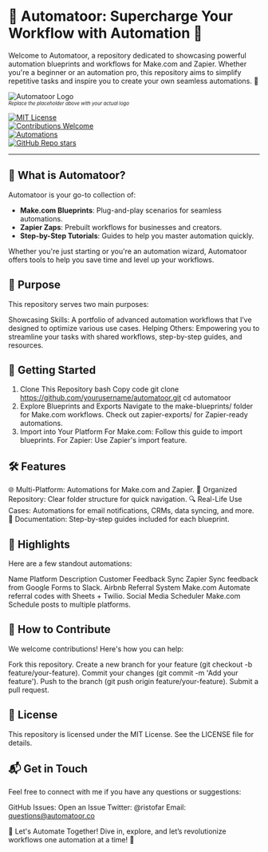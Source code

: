 # 🌟 Automatoor: Supercharge Your Workflow with Automation 🌟

Welcome to Automatoor, a repository dedicated to showcasing powerful automation blueprints and workflows for Make.com and Zapier. Whether you're a beginner or an automation pro, this repository aims to simplify repetitive tasks and inspire you to create your own seamless automations. 🚀

![Automatoor Logo](https://via.placeholder.com/600x200.png?text=Automatoor+Logo)  
<sub><sup>*Replace the placeholder above with your actual logo*</sup></sub>

[![MIT License](https://img.shields.io/badge/License-MIT-green.svg)](LICENSE)  
[![Contributions Welcome](https://img.shields.io/badge/Contributions-Welcome-brightgreen.svg)](https://github.com/yourusername/automatoor/issues)  
[![Automations](https://img.shields.io/badge/Automations-Make.com%20%7C%20Zapier-blue)](#)  
[![GitHub Repo stars](https://img.shields.io/github/stars/yourusername/automatoor?style=social)](#)

---

## 🔗 What is Automatoor?

Automatoor is your go-to collection of:

- **Make.com Blueprints**: Plug-and-play scenarios for seamless automations.
- **Zapier Zaps**: Prebuilt workflows for businesses and creators.
- **Step-by-Step Tutorials**: Guides to help you master automation quickly.

Whether you're just starting or you're an automation wizard, Automatoor offers tools to help you save time and level up your workflows.


## 🎯 Purpose
This repository serves two main purposes:

Showcasing Skills: A portfolio of advanced automation workflows that I’ve designed to optimize various use cases.
Helping Others: Empowering you to streamline your tasks with shared workflows, step-by-step guides, and resources.

## 🚀 Getting Started

1. Clone This Repository
bash
Copy code
git clone https://github.com/yourusername/automatoor.git
cd automatoor
2. Explore Blueprints and Exports
Navigate to the make-blueprints/ folder for Make.com workflows.
Check out zapier-exports/ for Zapier-ready automations.
3. Import into Your Platform
For Make.com: Follow this guide to import blueprints.
For Zapier: Use Zapier's import feature.

## 🛠️ Features

🌐 Multi-Platform: Automations for Make.com and Zapier.
📂 Organized Repository: Clear folder structure for quick navigation.
🔍 Real-Life Use Cases: Automations for email notifications, CRMs, data syncing, and more.
📖 Documentation: Step-by-step guides included for each blueprint.

## 🌟 Highlights

Here are a few standout automations:

Name	Platform	Description
Customer Feedback Sync	Zapier	Sync feedback from Google Forms to Slack.
Airbnb Referral System	Make.com	Automate referral codes with Sheets + Twilio.
Social Media Scheduler	Make.com	Schedule posts to multiple platforms.

## 🤝 How to Contribute
We welcome contributions! Here's how you can help:

Fork this repository.
Create a new branch for your feature (git checkout -b feature/your-feature).
Commit your changes (git commit -m 'Add your feature').
Push to the branch (git push origin feature/your-feature).
Submit a pull request.

## 📜 License
This repository is licensed under the MIT License. See the LICENSE file for details.

## 📬 Get in Touch

Feel free to connect with me if you have any questions or suggestions:

GitHub Issues: Open an Issue
Twitter: @ristofar
Email: questions@automatoor.co

🚀 Let's Automate Together!
Dive in, explore, and let’s revolutionize workflows one automation at a time! 🌟
